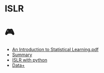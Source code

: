 # ISLR

# 🎮
- [An Introduction to Statistical Learning.pdf](https://hastie.su.domains/ISLR2/ISLRv2_website.pdf)
- [Summary](https://www.notion.so/Introduction-to-Statistical-Learning-9bb4b650b8a44a6b8e074a8c314834af)
- [ISLR with python](https://github.com/JWarmenhoven/ISLR-python)
- [Data+](https://www.statlearning.com/resources-second-edition)
